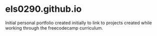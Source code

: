 # els0290.github.io

Initial personal portfolio created initially to link to projects created while working through the freecodecamp curriculum.
